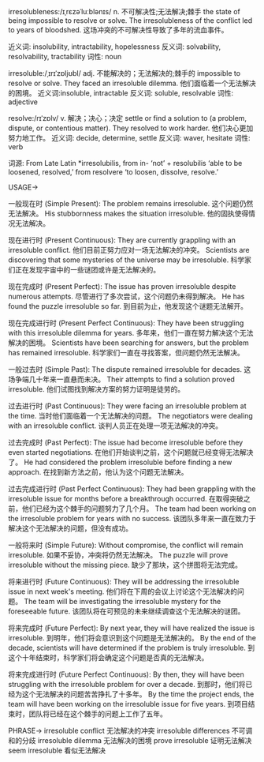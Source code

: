 irresolubleness:/ɪˌrɛzəˈluːblənɪs/
n.
不可解决性;无法解决;棘手
the state of being impossible to resolve or solve.
The irresolubleness of the conflict led to years of bloodshed. 这场冲突的不可解决性导致了多年的流血事件。

近义词: insolubility, intractability, hopelessness
反义词: solvability, resolvability, tractability
词性: noun

irresoluble:/ˌɪrɪˈzɒljʊbl/
adj.
不能解决的；无法解决的;棘手的
impossible to resolve or solve.
They faced an irresoluble dilemma. 他们面临着一个无法解决的困境。
近义词:insoluble, intractable
反义词: soluble, resolvable
词性: adjective

resolve:/rɪˈzɒlv/
v.
解决；决心；决定
settle or find a solution to (a problem, dispute, or contentious matter).
They resolved to work harder. 他们决心更加努力地工作。
近义词: decide, determine, settle
反义词: waver, hesitate
词性: verb

词源:
From Late Latin *irresolubilis, from in- ‘not’ + resolubilis ‘able to be loosened, resolved,’ from resolvere ‘to loosen, dissolve, resolve.’

USAGE->

一般现在时 (Simple Present):
The problem remains irresoluble.  这个问题仍然无法解决。
His stubbornness makes the situation irresoluble. 他的固执使得情况无法解决。

现在进行时 (Present Continuous):
They are currently grappling with an irresoluble conflict.  他们目前正努力应对一场无法解决的冲突。
Scientists are discovering that some mysteries of the universe may be irresoluble. 科学家们正在发现宇宙中的一些谜团或许是无法解决的。

现在完成时 (Present Perfect):
The issue has proven irresoluble despite numerous attempts. 尽管进行了多次尝试，这个问题仍未得到解决。
He has found the puzzle irresoluble so far. 到目前为止，他发现这个谜题无法解开。

现在完成进行时 (Present Perfect Continuous):
They have been struggling with this irresoluble dilemma for years. 多年来，他们一直在努力解决这个无法解决的困境。
Scientists have been searching for answers, but the problem has remained irresoluble. 科学家们一直在寻找答案，但问题仍然无法解决。

一般过去时 (Simple Past):
The dispute remained irresoluble for decades.  这场争端几十年来一直悬而未决。
Their attempts to find a solution proved irresoluble. 他们试图找到解决方案的努力证明是徒劳的。

过去进行时 (Past Continuous):
They were facing an irresoluble problem at the time. 当时他们面临着一个无法解决的问题。
The negotiators were dealing with an irresoluble conflict. 谈判人员正在处理一项无法解决的冲突。

过去完成时 (Past Perfect):
The issue had become irresoluble before they even started negotiations. 在他们开始谈判之前，这个问题就已经变得无法解决了。
He had considered the problem irresoluble before finding a new approach. 在找到新方法之前，他认为这个问题无法解决。

过去完成进行时 (Past Perfect Continuous):
They had been grappling with the irresoluble issue for months before a breakthrough occurred. 在取得突破之前，他们已经为这个棘手的问题努力了几个月。
The team had been working on the irresoluble problem for years with no success. 该团队多年来一直在致力于解决这个无法解决的问题，但没有成功。

一般将来时 (Simple Future):
Without compromise, the conflict will remain irresoluble.  如果不妥协，冲突将仍然无法解决。
The puzzle will prove irresoluble without the missing piece.  缺少了那块，这个拼图将无法完成。

将来进行时 (Future Continuous):
They will be addressing the irresoluble issue in next week's meeting.  他们将在下周的会议上讨论这个无法解决的问题。
The team will be investigating the irresoluble mystery for the foreseeable future. 该团队将在可预见的未来继续调查这个无法解决的谜团。

将来完成时 (Future Perfect):
By next year, they will have realized the issue is irresoluble.  到明年，他们将会意识到这个问题是无法解决的。
By the end of the decade, scientists will have determined if the problem is truly irresoluble. 到这个十年结束时，科学家们将会确定这个问题是否真的无法解决。

将来完成进行时 (Future Perfect Continuous):
By then, they will have been struggling with the irresoluble problem for over a decade. 到那时，他们将已经为这个无法解决的问题苦苦挣扎了十多年。
By the time the project ends, the team will have been working on the irresoluble issue for five years. 到项目结束时，团队将已经在这个棘手的问题上工作了五年。


PHRASE->
irresoluble conflict 无法解决的冲突
irresoluble differences 不可调和的分歧
irresoluble dilemma 无法解决的困境
prove irresoluble 证明无法解决
seem irresoluble 看似无法解决
